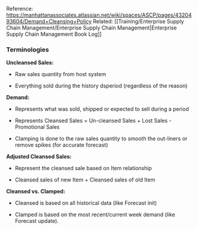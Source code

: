 Reference:
https://manhattanassociates.atlassian.net/wiki/spaces/ASCP/pages/4320493604/Demand+Cleansing+Policy
Related: [[Training/Enterprise Supply Chain Management/Enterprise Supply Chain Management|Enterprise Supply Chain Management Book Log]]

### Terminologies

**Uncleansed Sales:**

- Raw sales quantity from host system
    
- Everything sold during the history dsperiod (regardless of the reason)
    

**Demand:**

- Represents what was sold, shipped or expected to sell during a period
    
- Represents Cleansed Sales = Un-cleansed Sales + Lost Sales - Promotional Sales
    
- Clamping is done to the raw sales quantity to smooth the out-liners or remove spikes (for accurate forecast)
    

**Adjusted Cleansed Sales:**

- Represent the cleansed sale based on Item relationship
    
- Cleansed sales of new Item + Cleansed sales of old Item
    

**Cleansed vs. Clamped:**

- Cleansed is based on all historical data (like Forecast init)
    
- Clamped is based on the most recent/current week demand (like Forecast update).